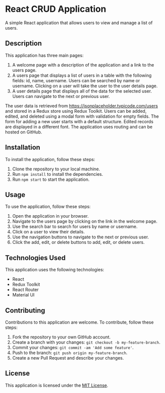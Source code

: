 # React CRUD Application

A simple React application that allows users to view and manage a list of users.

## Description

This application has three main pages:

1. A welcome page with a description of the application and a link to the users
   page.
2. A users page that displays a list of users in a table with the following
   fields: id, name, username. Users can be searched by name or username.
   Clicking on a user will take the user to the user details page.
3. A user details page that displays all of the data for the selected user.
   Users can navigate to the next or previous user.

The user data is retrieved from https://jsonplaceholder.typicode.com/users and
stored in a Redux store using Redux Toolkit. Users can be added, edited, and
deleted using a modal form with validation for empty fields. The form for adding
a new user starts with a default structure. Edited records are displayed in a
different font. The application uses routing and can be hosted on GitHub.

## Installation

To install the application, follow these steps:

1. Clone the repository to your local machine.
2. Run `npm install` to install the dependencies.
3. Run `npm start` to start the application.

## Usage

To use the application, follow these steps:

1. Open the application in your browser.
2. Navigate to the users page by clicking on the link in the welcome page.
3. Use the search bar to search for users by name or username.
4. Click on a user to view their details.
5. Use the navigation buttons to navigate to the next or previous user.
6. Click the add, edit, or delete buttons to add, edit, or delete users.

## Technologies Used

This application uses the following technologies:

- React
- Redux Toolkit
- React Router
- Material UI

## Contributing

Contributions to this application are welcome. To contribute, follow these
steps:

1. Fork the repository to your own GitHub account.
2. Create a branch with your changes: `git checkout -b my-feature-branch`.
3. Commit your changes: `git commit -am 'Add some feature'`.
4. Push to the branch: `git push origin my-feature-branch`.
5. Create a new Pull Request and describe your changes.

## License

This application is licensed under the [MIT License](LICENSE).
